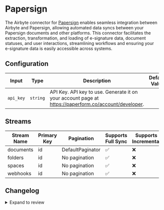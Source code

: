 # Papersign
The Airbyte connector for [Papersign](https://paperform.co/products/papersign/) enables seamless integration between Airbyte and Papersign, allowing automated data syncs between your Papersign documents and other platforms. This connector facilitates the extraction, transformation, and loading of e-signature data, document statuses, and user interactions, streamlining workflows and ensuring your e-signature data is easily accessible across systems.

## Configuration

| Input | Type | Description | Default Value |
|-------|------|-------------|---------------|
| `api_key` | `string` | API Key. API key to use. Generate it on your account page at https://paperform.co/account/developer. |  |

## Streams
| Stream Name | Primary Key | Pagination | Supports Full Sync | Supports Incremental |
|-------------|-------------|------------|---------------------|----------------------|
| documents | id | DefaultPaginator | ✅ |  ❌  |
| folders | id | No pagination | ✅ |  ❌  |
| spaces | id | No pagination | ✅ |  ❌  |
| webhooks | id | No pagination | ✅ |  ❌  |

## Changelog

<details>
  <summary>Expand to review</summary>

| Version          | Date              | Pull Request | Subject        |
|------------------|-------------------|--------------|----------------|
| 0.0.34 | 2025-09-09 | [65795](https://github.com/airbytehq/airbyte/pull/65795) | Update dependencies |
| 0.0.33 | 2025-08-23 | [65183](https://github.com/airbytehq/airbyte/pull/65183) | Update dependencies |
| 0.0.32 | 2025-08-09 | [64771](https://github.com/airbytehq/airbyte/pull/64771) | Update dependencies |
| 0.0.31 | 2025-08-02 | [64209](https://github.com/airbytehq/airbyte/pull/64209) | Update dependencies |
| 0.0.30 | 2025-07-26 | [63854](https://github.com/airbytehq/airbyte/pull/63854) | Update dependencies |
| 0.0.29 | 2025-07-19 | [63383](https://github.com/airbytehq/airbyte/pull/63383) | Update dependencies |
| 0.0.28 | 2025-07-12 | [63231](https://github.com/airbytehq/airbyte/pull/63231) | Update dependencies |
| 0.0.27 | 2025-07-05 | [62571](https://github.com/airbytehq/airbyte/pull/62571) | Update dependencies |
| 0.0.26 | 2025-06-28 | [62360](https://github.com/airbytehq/airbyte/pull/62360) | Update dependencies |
| 0.0.25 | 2025-06-21 | [61882](https://github.com/airbytehq/airbyte/pull/61882) | Update dependencies |
| 0.0.24 | 2025-06-14 | [60481](https://github.com/airbytehq/airbyte/pull/60481) | Update dependencies |
| 0.0.23 | 2025-05-10 | [60106](https://github.com/airbytehq/airbyte/pull/60106) | Update dependencies |
| 0.0.22 | 2025-05-03 | [59457](https://github.com/airbytehq/airbyte/pull/59457) | Update dependencies |
| 0.0.21 | 2025-04-27 | [59072](https://github.com/airbytehq/airbyte/pull/59072) | Update dependencies |
| 0.0.20 | 2025-04-19 | [58488](https://github.com/airbytehq/airbyte/pull/58488) | Update dependencies |
| 0.0.19 | 2025-04-12 | [57887](https://github.com/airbytehq/airbyte/pull/57887) | Update dependencies |
| 0.0.18 | 2025-04-05 | [57351](https://github.com/airbytehq/airbyte/pull/57351) | Update dependencies |
| 0.0.17 | 2025-03-29 | [56723](https://github.com/airbytehq/airbyte/pull/56723) | Update dependencies |
| 0.0.16 | 2025-03-22 | [56207](https://github.com/airbytehq/airbyte/pull/56207) | Update dependencies |
| 0.0.15 | 2025-03-08 | [55558](https://github.com/airbytehq/airbyte/pull/55558) | Update dependencies |
| 0.0.14 | 2025-03-01 | [55003](https://github.com/airbytehq/airbyte/pull/55003) | Update dependencies |
| 0.0.13 | 2025-02-23 | [54608](https://github.com/airbytehq/airbyte/pull/54608) | Update dependencies |
| 0.0.12 | 2025-02-15 | [53949](https://github.com/airbytehq/airbyte/pull/53949) | Update dependencies |
| 0.0.11 | 2025-02-08 | [53463](https://github.com/airbytehq/airbyte/pull/53463) | Update dependencies |
| 0.0.10 | 2025-02-01 | [53020](https://github.com/airbytehq/airbyte/pull/53020) | Update dependencies |
| 0.0.9 | 2025-01-25 | [52507](https://github.com/airbytehq/airbyte/pull/52507) | Update dependencies |
| 0.0.8 | 2025-01-18 | [51881](https://github.com/airbytehq/airbyte/pull/51881) | Update dependencies |
| 0.0.7 | 2025-01-11 | [51316](https://github.com/airbytehq/airbyte/pull/51316) | Update dependencies |
| 0.0.6 | 2024-12-28 | [50691](https://github.com/airbytehq/airbyte/pull/50691) | Update dependencies |
| 0.0.5 | 2024-12-21 | [50272](https://github.com/airbytehq/airbyte/pull/50272) | Update dependencies |
| 0.0.4 | 2024-12-14 | [49696](https://github.com/airbytehq/airbyte/pull/49696) | Update dependencies |
| 0.0.3 | 2024-12-12 | [49361](https://github.com/airbytehq/airbyte/pull/49361) | Update dependencies |
| 0.0.2 | 2024-12-11 | [49105](https://github.com/airbytehq/airbyte/pull/49105) | Starting with this version, the Docker image is now rootless. Please note that this and future versions will not be compatible with Airbyte versions earlier than 0.64 |
| 0.0.1 | 2024-11-08 | | Initial release by [@parthiv11](https://github.com/parthiv11) via Connector Builder |

</details>
